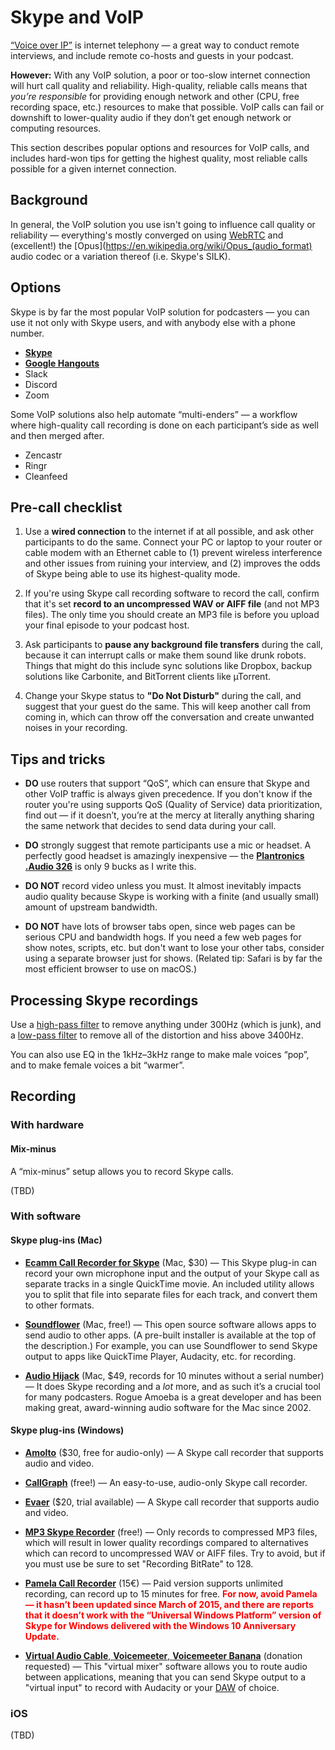 # Skype and VoIP

[“Voice over IP”](https://en.wikipedia.org/wiki/Voice_over_IP) is internet telephony — a great way to conduct remote interviews, and include remote co-hosts and guests in your podcast.

**However:** With any VoIP solution, a poor or too-slow internet connection will hurt call quality and reliability. High-quality, reliable calls means that _you’re responsible_ for providing enough network and other (CPU, free recording space, etc.) resources to make that possible. VoIP calls can fail or downshift to lower-quality audio if they don’t get enough network or computing resources.

This section describes popular options and resources for VoIP calls, and includes hard-won tips for getting the highest quality, most reliable calls possible for a given internet connection.

## Background

In general, the VoIP solution you use isn't going to influence call quality or reliability — everything's mostly converged on using [WebRTC](https://en.wikipedia.org/wiki/WebRTC) and (excellent!) the [Opus](https://en.wikipedia.org/wiki/Opus_(audio_format) audio codec or a variation thereof (i.e. Skype's SILK).

## Options

Skype is by far the most popular VoIP solution for podcasters — you can use it not only with Skype users, and with anybody else with a phone number.

* **[Skype](http://skype.com/)**
* **[Google Hangouts](https://hangouts.google.com/)**
* Slack
* Discord
* Zoom

Some VoIP solutions also help automate “multi-enders” — a workflow where high-quality call recording is done on each participant’s side as well and then merged after.

* Zencastr
* Ringr
* Cleanfeed

## Pre-call checklist

1. Use a **wired connection** to the internet if at all possible, and ask other participants to do the same. Connect your PC or laptop to your router or cable modem with an Ethernet cable to \(1\) prevent wireless interference and other issues from ruining your interview, and \(2\) improves the odds of Skype being able to use its highest-quality mode.

2. If you're using Skype call recording software to record the call, confirm that it's set **record to an uncompressed WAV or AIFF file** \(and not MP3 files\). The only time you should create an MP3 file is before you upload your final episode to your podcast host.

3. Ask participants to **pause any background file transfers** during the call, because it can interrupt calls or make them sound like drunk robots. Things that might do this include sync solutions like Dropbox, backup solutions like Carbonite, and BitTorrent clients like µTorrent.

4. Change your Skype status to **"Do Not Disturb"** during the call, and suggest that your guest do the same. This will keep another call from coming in, which can throw off the conversation and create unwanted noises in your recording.


## Tips and tricks

* **DO** use routers that support “QoS”, which can ensure that Skype and other VoIP traffic is always given precedence. If you don't know if the router you're using supports QoS (Quality of Service) data prioritization, find out — if it doesn’t, you’re at the mercy at literally anything sharing the same network that decides to send data during your call.

* **DO** strongly suggest that remote participants use a mic or headset. A perfectly good headset is amazingly inexpensive — the **[Plantronics .Audio 326](http://www.amazon.com/gp/product/B001S2RCXW)** is only 9 bucks as I write this.

* **DO NOT** record video unless you must. It almost inevitably impacts audio quality because Skype is working with a finite \(and usually small\) amount of upstream bandwidth.

* **DO NOT** have lots of browser tabs open, since web pages can be serious CPU and bandwidth hogs. If you need a few web pages for show notes, scripts, etc. but don't want to lose your other tabs, consider using a separate browser just for shows. \(Related tip: Safari is by far the most efficient browser to use on macOS.\)


## Processing Skype recordings

Use a [high-pass filter](https://en.wikipedia.org/wiki/High-pass_filter) to remove anything under 300Hz \(which is junk\), and a [low-pass filter](https://en.wikipedia.org/wiki/Low-pass_filter) to remove all of the distortion and hiss above 3400Hz.

You can also use EQ in the 1kHz–3kHz range to make male voices “pop”, and to make female voices a bit “warmer”.

## Recording

### With hardware

#### Mix-minus

A “mix-minus” setup allows you to record Skype calls.

(TBD)

### With software

#### Skype plug-ins \(Mac\)

* **[Ecamm Call Recorder for Skype](http://www.ecamm.com/mac/callrecorder/)** \(Mac, $30\) — This Skype plug-in can record your own microphone input and the output of your Skype call as separate tracks in a single QuickTime movie. An included utility allows you to split that file into separate files for each track, and convert them to other formats.

* **[Soundflower](https://github.com/mattingalls/Soundflower)** \(Mac, free!\) — This open source software allows apps to send audio to other apps. \(A pre-built installer is available at the top of the description.\) For example, you can use Soundflower to send Skype output to apps like QuickTime Player, Audacity, etc. for recording.

* **[Audio Hijack](https://www.rogueamoeba.com/audiohijack/)** \(Mac, $49, records for 10 minutes without a serial number) — It does Skype recording and a *lot* more, and as such it’s a crucial tool for many podcasters. Rogue Amoeba is a great developer and has been making great, award-winning audio software for the Mac since 2002.

#### Skype plug-ins \(Windows\)

* **[Amolto](http://www.evaer.com/)** ($30, free for audio-only) — A Skype call recorder that supports audio and video.

* **[CallGraph](https://scribie.com/free-skype-recorder)** (free!) — An easy-to-use, audio-only Skype call recorder.

* **[Evaer](http://www.evaer.com/)** ($20, trial available) — A Skype call recorder that supports audio and video.

* **[MP3 Skype Recorder](http://voipcallrecording.com/)** (free!) — Only records to compressed MP3 files, which will result in lower quality recordings compared to alternatives which can record to uncompressed WAV or AIFF files. Try to avoid, but if you must use be sure to set "Recording BitRate" to 128.

* **[Pamela Call Recorder](http://www.pamela.biz/)** (15€) — Paid version supports unlimited recording, can record up to 15 minutes for free. <span style="color:red">**For now, avoid Pamela — it hasn’t been updated since March of 2015, and there are reports that it doesn’t work with the “Universal Windows Platform” version of Skype for Windows delivered with the Windows 10 Anniversary Update.**</span>

* **[Virtual Audio Cable](http://vb-audio.pagesperso-orange.fr/Voicemeeter/banana.htm)**[, ](http://vb-audio.pagesperso-orange.fr/Voicemeeter/banana.htm)**[Voicemeeter](http://vb-audio.pagesperso-orange.fr/Voicemeeter/banana.htm)**[, ](http://vb-audio.pagesperso-orange.fr/Voicemeeter/banana.htm)**[Voicemeeter Banana](http://vb-audio.pagesperso-orange.fr/Voicemeeter/banana.htm)** \(donation requested\) — This "virtual mixer" software allows you to route audio between applications, meaning that you can send Skype output to a "virtual input" to record with Audacity or your [DAW](https://en.wikipedia.org/wiki/Digital_audio_workstation) of choice.

### iOS

(TBD)

